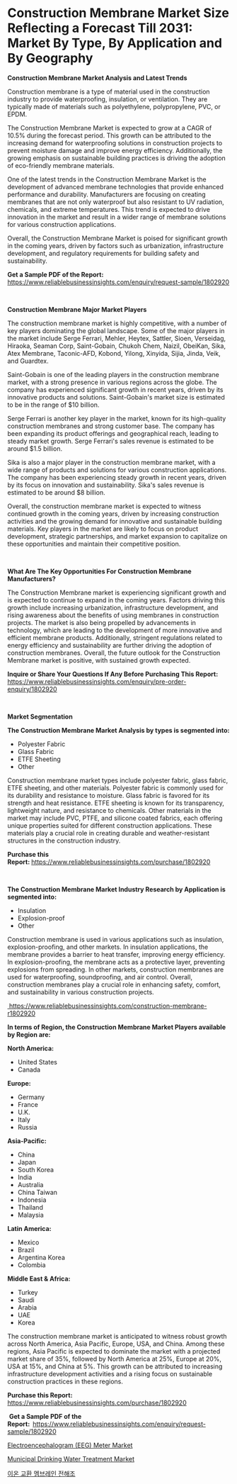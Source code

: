 <p><h1>Construction Membrane Market Size Reflecting a Forecast Till 2031: Market By Type, By Application and By Geography</h1></p><p><strong>Construction Membrane Market Analysis and Latest Trends</strong></p>
<p><p>Construction membrane is a type of material used in the construction industry to provide waterproofing, insulation, or ventilation. They are typically made of materials such as polyethylene, polypropylene, PVC, or EPDM.</p><p>The Construction Membrane Market is expected to grow at a CAGR of 10.5% during the forecast period. This growth can be attributed to the increasing demand for waterproofing solutions in construction projects to prevent moisture damage and improve energy efficiency. Additionally, the growing emphasis on sustainable building practices is driving the adoption of eco-friendly membrane materials.</p><p>One of the latest trends in the Construction Membrane Market is the development of advanced membrane technologies that provide enhanced performance and durability. Manufacturers are focusing on creating membranes that are not only waterproof but also resistant to UV radiation, chemicals, and extreme temperatures. This trend is expected to drive innovation in the market and result in a wider range of membrane solutions for various construction applications.</p><p>Overall, the Construction Membrane Market is poised for significant growth in the coming years, driven by factors such as urbanization, infrastructure development, and regulatory requirements for building safety and sustainability.</p></p>
<p><strong>Get a Sample PDF of the Report:&nbsp;</strong> <a href="https://www.reliablebusinessinsights.com/enquiry/request-sample/1802920">https://www.reliablebusinessinsights.com/enquiry/request-sample/1802920</a></p>
<p>&nbsp;</p>
<p><strong>Construction Membrane Major Market Players</strong></p>
<p><p>The construction membrane market is highly competitive, with a number of key players dominating the global landscape. Some of the major players in the market include Serge Ferrari, Mehler, Heytex, Sattler, Sioen, Verseidag, Hiraoka, Seaman Corp, Saint-Gobain, Chukoh Chem, Naizil, ObeiKan, Sika, Atex Membrane, Taconic-AFD, Kobond, Yilong, Xinyida, Sijia, Jinda, Veik, and Guardtex.</p><p>Saint-Gobain is one of the leading players in the construction membrane market, with a strong presence in various regions across the globe. The company has experienced significant growth in recent years, driven by its innovative products and solutions. Saint-Gobain's market size is estimated to be in the range of $10 billion.</p><p>Serge Ferrari is another key player in the market, known for its high-quality construction membranes and strong customer base. The company has been expanding its product offerings and geographical reach, leading to steady market growth. Serge Ferrari's sales revenue is estimated to be around $1.5 billion.</p><p>Sika is also a major player in the construction membrane market, with a wide range of products and solutions for various construction applications. The company has been experiencing steady growth in recent years, driven by its focus on innovation and sustainability. Sika's sales revenue is estimated to be around $8 billion.</p><p>Overall, the construction membrane market is expected to witness continued growth in the coming years, driven by increasing construction activities and the growing demand for innovative and sustainable building materials. Key players in the market are likely to focus on product development, strategic partnerships, and market expansion to capitalize on these opportunities and maintain their competitive position.</p></p>
<p>&nbsp;</p>
<p><strong>What Are The Key Opportunities For Construction Membrane Manufacturers?</strong></p>
<p><p>The Construction Membrane market is experiencing significant growth and is expected to continue to expand in the coming years. Factors driving this growth include increasing urbanization, infrastructure development, and rising awareness about the benefits of using membranes in construction projects. The market is also being propelled by advancements in technology, which are leading to the development of more innovative and efficient membrane products. Additionally, stringent regulations related to energy efficiency and sustainability are further driving the adoption of construction membranes. Overall, the future outlook for the Construction Membrane market is positive, with sustained growth expected.</p></p>
<p><strong>Inquire or Share Your Questions If Any Before Purchasing This Report:</strong> <a href="https://www.reliablebusinessinsights.com/enquiry/pre-order-enquiry/1802920">https://www.reliablebusinessinsights.com/enquiry/pre-order-enquiry/1802920</a></p>
<p>&nbsp;</p>
<p><strong>Market Segmentation</strong></p>
<p><strong>The Construction Membrane Market Analysis by types is segmented into:</strong></p>
<p><ul><li>Polyester Fabric</li><li>Glass Fabric</li><li>ETFE Sheeting</li><li>Other</li></ul></p>
<p><p>Construction membrane market types include polyester fabric, glass fabric, ETFE sheeting, and other materials. Polyester fabric is commonly used for its durability and resistance to moisture. Glass fabric is favored for its strength and heat resistance. ETFE sheeting is known for its transparency, lightweight nature, and resistance to chemicals. Other materials in the market may include PVC, PTFE, and silicone coated fabrics, each offering unique properties suited for different construction applications. These materials play a crucial role in creating durable and weather-resistant structures in the construction industry.</p></p>
<p><strong>Purchase this Report:&nbsp;</strong><a href="https://www.reliablebusinessinsights.com/purchase/1802920">https://www.reliablebusinessinsights.com/purchase/1802920</a></p>
<p>&nbsp;</p>
<p><strong>The Construction Membrane Market Industry Research by Application is segmented into:</strong></p>
<p><ul><li>Insulation</li><li>Explosion-proof</li><li>Other</li></ul></p>
<p><p>Construction membrane is used in various applications such as insulation, explosion-proofing, and other markets. In insulation applications, the membrane provides a barrier to heat transfer, improving energy efficiency. In explosion-proofing, the membrane acts as a protective layer, preventing explosions from spreading. In other markets, construction membranes are used for waterproofing, soundproofing, and air control. Overall, construction membranes play a crucial role in enhancing safety, comfort, and sustainability in various construction projects.</p></p>
<p><a href="https://www.reliablebusinessinsights.com/construction-membrane-r1802920">&nbsp;https://www.reliablebusinessinsights.com/construction-membrane-r1802920</a></p>
<p><strong>In terms of Region, the Construction Membrane Market Players available by Region are:</strong></p>
<p>
    <p> <strong> North America: </strong>
        <ul>
            <li>United States</li>
            <li>Canada</li>
        </ul>
        </p> 
    <p> <strong> Europe: </strong>
        <ul>
            <li>Germany</li>
            <li>France</li>
            <li>U.K.</li>
            <li>Italy</li>
            <li>Russia</li>
        </ul>
        </p> 
    <p> <strong> Asia-Pacific: </strong>
        <ul>
            <li>China</li>
            <li>Japan</li>
            <li>South Korea</li>
            <li>India</li>
            <li>Australia</li>
            <li>China Taiwan</li>
            <li>Indonesia</li>
            <li>Thailand</li>
            <li>Malaysia</li>
        </ul>
        </p> 
    <p> <strong> Latin America: </strong>
        <ul>
            <li>Mexico</li>
            <li>Brazil</li>
            <li>Argentina Korea</li>
            <li>Colombia</li>
        </ul>
        </p> 
    <p> <strong> Middle East & Africa: </strong>
        <ul>
            <li>Turkey</li>
            <li>Saudi</li>
            <li>Arabia</li>
            <li>UAE</li>
            <li>Korea</li>
        </ul>
    </p>
    </p>
<p><p>The construction membrane market is anticipated to witness robust growth across North America, Asia Pacific, Europe, USA, and China. Among these regions, Asia Pacific is expected to dominate the market with a projected market share of 35%, followed by North America at 25%, Europe at 20%, USA at 15%, and China at 5%. This growth can be attributed to increasing infrastructure development activities and a rising focus on sustainable construction practices in these regions.</p></p>
<p><strong>Purchase this Report: </strong><a href="https://www.reliablebusinessinsights.com/purchase/1802920">https://www.reliablebusinessinsights.com/purchase/1802920</a></p>
<p>&nbsp;<strong>Get a Sample PDF of the Report:&nbsp;&nbsp;</strong><a href="https://www.reliablebusinessinsights.com/enquiry/request-sample/1802920">https://www.reliablebusinessinsights.com/enquiry/request-sample/1802920</a></p>
<p><strong></strong></p>
<p><p><a href="https://view.publitas.com/reportprime-1/deep-dive-into-the-electroencephalogram-eeg-meter-market-itstrends-market-segmentation-and-competitive-analysis/">Electroencephalogram (EEG) Meter Market</a></p><p><a href="https://github.com/mancsybtousav/Market-Research-Report-List-3/blob/main/municipal-drinking-water-treatment-market.md">Municipal Drinking Water Treatment Market</a></p><p><a href="https://github.com/milikokao84/Market-Research-Report-List-1/blob/main/9781934129860.md">이온 교환 멤브레인 전해조</a></p></p>